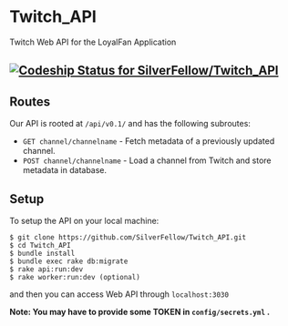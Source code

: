 # Twitch_API
Twitch Web API for the LoyalFan Application

[ ![Codeship Status for SilverFellow/Twitch_API](https://app.codeship.com/projects/030d5410-ab80-0135-1d7c-326c62bbc0df/status?branch=master)](https://app.codeship.com/projects/256760)
---

## Routes

Our API is rooted at `/api/v0.1/` and has the following subroutes:

- `GET channel/channelname` - Fetch metadata of a previously updated channel.
- `POST channel/channelname` - Load a channel from Twitch and store metadata in database.

## Setup

To setup the API on your local machine: 

```
$ git clone https://github.com/SilverFellow/Twitch_API.git
$ cd Twitch_API
$ bundle install
$ bundle exec rake db:migrate
$ rake api:run:dev
$ rake worker:run:dev (optional)
```

and then you can access Web API through `localhost:3030`

**Note: You may have to provide some TOKEN in `config/secrets.yml` .**

